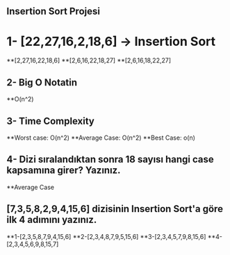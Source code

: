 ## Insertion Sort Projesi

# 1- [22,27,16,2,18,6] -> Insertion Sort

**[2,27,16,22,18,6]
**[2,6,16,22,18,27]
**[2,6,16,18,22,27]

## 2- Big O Notatin 

**O(n^2)

## 3- Time Complexity

**Worst case: O(n^2)
**Average Case: O(n^2)
**Best Case: o(n)

## 4- Dizi sıralandıktan sonra 18 sayısı hangi case kapsamına girer? Yazınız.

**Average Case 

## [7,3,5,8,2,9,4,15,6] dizisinin Insertion Sort'a göre ilk 4 adımını yazınız.

**1-[2,3,5,8,7,9,4,15,6]
**2-[2,3,4,8,7,9,5,15,6]
**3-[2,3,4,5,7,9,8,15,6]
**4-[2,3,4,5,6,9,8,15,7]


